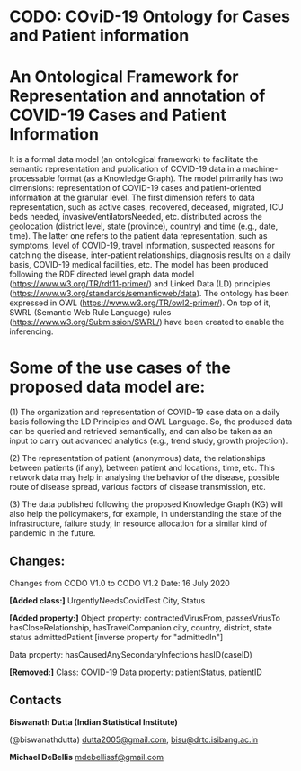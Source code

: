 # CODO: COviD-19 Ontology for Cases and Patient information 

# An Ontological Framework for Representation and annotation of COVID-19 Cases and Patient Information 

It is a formal data model (an ontological framework)  to facilitate the semantic representation and publication of COVID-19 data in a machine-processable format (as a Knowledge Graph). The model primarily has two dimensions: representation of COVID-19 cases and patient-oriented information at the granular level. The first dimension refers to data representation, such as active cases, recovered, deceased, migrated, ICU beds needed, invasiveVentilatorsNeeded, etc. distributed across the geolocation (district level, state (province), country) and time (e.g., date, time). The latter one refers to the patient data representation, such as symptoms, level of COVID-19, travel information, suspected reasons for catching the disease, inter-patient relationships, diagnosis results on a daily basis, COVID-19 medical facilities, etc. The model has been produced following the RDF directed level graph data model (https://www.w3.org/TR/rdf11-primer/) and Linked Data (LD) principles (https://www.w3.org/standards/semanticweb/data). The ontology has been expressed in OWL (https://www.w3.org/TR/owl2-primer/). On top of it, SWRL (Semantic Web Rule Language) rules (https://www.w3.org/Submission/SWRL/) have been created to enable the inferencing. 

# Some of the use cases of the proposed data model are: 
(1) The organization and representation of COVID-19 case data on a daily basis following the LD Principles and OWL Language.
So, the produced data can be queried and retrieved semantically, and can also be taken as an input to carry out advanced analytics (e.g., trend study, growth projection). 

(2) The representation of patient (anonymous) data, the relationships between patients (if any), between patient and locations, time, etc.
This network data may help in analysing the behavior of the disease, possible route of disease spread, various factors of disease transmission, etc. 

(3) The data published following the proposed Knowledge Graph (KG) will also help the policymakers, for example, in understanding the state of the infrastructure, failure study, in resource allocation for a similar kind of pandemic in the future. 

## Changes: 
Changes from CODO V1.0 to CODO V1.2 
Date: 16 July 2020 

**[Added class:]** 
UrgentlyNeedsCovidTest 
City, Status 

**[Added property:]** 
Object property: 
contractedVirusFrom, passesVriusTo  
hasCloseRelationship, hasTravelCompanion 
city, country, district, state 
status 
admittedPatient [inverse property for "admittedIn"] 

Data property: 
hasCausedAnySecondaryInfections 
hasID(caseID) 

**[Removed:]** 
Class: COVID-19 
Data property: patientStatus, patientID 


## Contacts    
**Biswanath Dutta (Indian Statistical Institute)** 

(@biswanathdutta) 
 <dutta2005@gmail.com>, 
 <bisu@drtc.isibang.ac.in>  


**Michael DeBellis** 
 <mdebellissf@gmail.com> 


